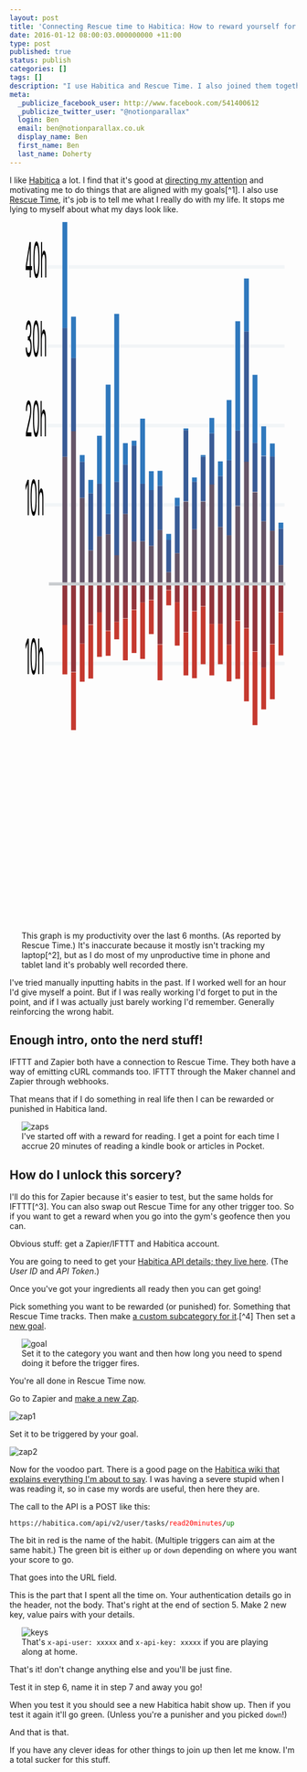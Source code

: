 ```yaml
---
layout: post
title: 'Connecting Rescue time to Habitica: How to reward yourself for doing useful things without using up all your brain power'
date: 2016-01-12 08:00:03.000000000 +11:00
type: post
published: true
status: publish
categories: []
tags: []
description: "I use Habitica and Rescue Time. I also joined them together!"
meta:
  _publicize_facebook_user: http://www.facebook.com/541400612
  _publicize_twitter_user: "@notionparallax"
  login: Ben
  email: ben@notionparallax.co.uk
  display_name: Ben
  first_name: Ben
  last_name: Doherty
---
```

<style type="text/css">
figure {
    width: 33em;
    margin: auto;
}
svg.prod-graph {
    width: 63vh;
    height: 31vh;
}
.post img {
    margin: 1em 0;
}
span.name {
    color: red;
}
span.direction {
    color: green;
}
</style>
<p>I like <a href="https://habitica.com" title="formerly Habit RPG">Habitica</a> a lot. I find that it's good at <a href="http://habitica.wikia.com/wiki/Adapting_HabitRPG_for_ADHD">directing my attention</a> and motivating me to do things that are aligned with my goals[^1]. I also use <a href="https://www.rescuetime.com">Rescue Time</a>, it's job is to tell me what I really do with my life. It stops me lying to myself about what my days look like.
    <!--more-->
</p>
<figure>
<svg markdown="0" class="prod-graph" xmlns="http://www.w3.org/2000/svg" preserveaspectratio="none" viewbox="0 0 310 181" height="181">
    <g transform="matrix(1 0 0 .89485 20 129.754)">
        <line class="ybaseline" y1="-64.3" y2="-64.3" x2="289" x1="6.5" stroke="#f2f5f7" />
        <text class="ylabel" x="-16" y="-61.3" text-anchor="left">10h</text>
        <line class="ybaseline" y1="-86.9" y2="-86.9" x2="289" x1="6.5" stroke="#f2f5f7" />
        <text class="ylabel" x="-16" y="-83.9" text-anchor="left">20h</text>
        <line class="ybaseline" y1="-109.6" y2="-109.6" x2="289" x1="6.5" stroke="#f2f5f7" />
        <text class="ylabel" x="-16" y="-106.6" text-anchor="left">30h</text>
        <line class="ybaseline" y1="-132.2" y2="-132.2" x2="289" x1="6.5" stroke="#f2f5f7" />
        <text class="ylabel" x="-16" y="-129.2" text-anchor="left">40h</text>
        <line class="ybaseline" y1="-19" y2="-19" x2="289" x1="6.5" stroke="#f2f5f7" />
        <text class="ylabel" x="-16" y="-16" text-anchor="left">10h</text>
        <g transform="matrix(1.89176 0 0 1 -241.974 0)" class="level" fill="#c5392f">
            <rect width="3" height="14.1" y="-30" x="142.7" />
            <rect width="3" height="16.5" y="-16.5" x="148.1" />
            <rect width="3" height="10.9" y="-24.7" x="153.5" />
            <rect width="3" height="15.3" y="-30" x="158.8" />
            <rect width="3" height="12.7" y="-33.6" x="164.2" />
            <rect width="3" height="7.1" y="-28.3" x="169.6" />
            <rect width="3" height="5" y="-30.9" x="174.9" />
            <rect width="3" height="11.9" y="-31.8" x="180.3" />
            <rect width="3" height="12.3" y="-34.3" x="185.7" />
            <rect width="3" height="16.1" y="-36.4" x="191" />
            <rect width="3" height="9.7" y="-37.1" x="196.4" />
            <rect width="3" height="10.2" y="-24.4" x="201.8" />
            <rect width="3" height="4.3" y="-39.9" x="207.2" />
            <rect width="3" height="12.4" y="-36.5" x="212.5" />
            <rect width="3" height="12.3" y="-27.9" x="217.9" />
            <rect width="3" height="19.1" y="-33.9" x="223.2" />
            <rect width="3" height="16.5" y="-35.3" x="228.6" />
            <rect width="3" height="14.7" y="-30.3" x="234" />
            <rect width="3" height="11.5" y="-30.3" x="239.3" />
            <rect width="3" height="10.5" y="-24.4" x="244.7" />
            <rect width="3" height="16.6" y="-31.2" x="250.1" />
            <rect width="3" height="20.8" y="-29" x="255.5" />
            <rect width="3" height="21" y="-22.4" x="260.8" />
            <rect width="3" height="11.9" y="-17.8" x="266.2" />
            <rect width="3" height="15.7" y="-24.5" x="271.6" />
            <rect width="3" height="12.3" y="-33.6" x="276.9" />
        </g>
        <g transform="matrix(1.89176 0 0 1 -241.974 0)" class="level" fill="#92343b">
            <rect width="3" height="11.7" y="-41.7" x="142.7" />
            <rect width="3" height="25.1" y="-41.7" x="148.1" />
            <rect width="3" height="17" y="-41.7" x="153.5" />
            <rect width="3" height="11.6" y="-41.7" x="158.8" />
            <rect width="3" height="8.1" y="-41.7" x="164.2" />
            <rect width="3" height="13.3" y="-41.7" x="169.6" />
            <rect width="3" height="10.8" y="-41.7" x="174.9" />
            <rect width="3" height="9.8" y="-41.7" x="180.3" />
            <rect width="3" height="7.3" y="-41.7" x="185.7" />
            <rect width="3" height="5.3" y="-41.7" x="191" />
            <rect width="3" height="4.5" y="-41.7" x="196.4" />
            <rect width="3" height="17.2" y="-41.7" x="201.8" />
            <rect width="3" height="1.7" y="-41.7" x="207.2" />
            <rect width="3" height="5.2" y="-41.7" x="212.5" />
            <rect width="3" height="13.7" y="-41.7" x="217.9" />
            <rect width="3" height="7.7" y="-41.7" x="223.2" />
            <rect width="3" height="6.3" y="-41.7" x="228.6" />
            <rect width="3" height="11.4" y="-41.7" x="234" />
            <rect width="3" height="11.4" y="-41.7" x="239.3" />
            <rect width="3" height="17.3" y="-41.7" x="244.7" />
            <rect width="3" height="10.4" y="-41.7" x="250.1" />
            <rect width="3" height="12.6" y="-41.7" x="255.5" />
            <rect width="3" height="19.2" y="-41.7" x="260.8" />
            <rect width="3" height="23.9" y="-41.7" x="266.2" />
            <rect width="3" height="17.1" y="-41.7" x="271.6" />
            <rect width="3" height="8" y="-41.7" x="276.9" />
        </g>
        <g transform="matrix(1.89176 0 0 1 -241.974 0)" class="level" fill="#655568">
            <rect width="3" height="36.4" y="-78" x="142.7" />
            <rect width="3" height="43.6" y="-85.3" x="148.1" />
            <rect width="3" height="24.6" y="-66.3" x="153.5" />
            <rect width="3" height="9.7" y="-51.3" x="158.8" />
            <rect width="3" height="13.7" y="-55.3" x="164.2" />
            <rect width="3" height="14.3" y="-55.9" x="169.6" />
            <rect width="3" height="8.2" y="-49.9" x="174.9" />
            <rect width="3" height="20.1" y="-61.7" x="180.3" />
            <rect width="3" height="12.1" y="-53.8" x="185.7" />
            <rect width="3" height="12.2" y="-53.9" x="191" />
            <rect width="3" height="10.9" y="-52.6" x="196.4" />
            <rect width="3" height="15.5" y="-57.1" x="201.8" />
            <rect width="3" height="3.5" y="-45.1" x="207.2" />
            <rect width="3" height="8.8" y="-50.5" x="212.5" />
            <rect width="3" height="23.6" y="-65.2" x="217.9" />
            <rect width="3" height="15.6" y="-57.3" x="223.2" />
            <rect width="3" height="23.6" y="-65.2" x="228.6" />
            <rect width="3" height="28.5" y="-70.2" x="234" />
            <rect width="3" height="16.3" y="-58" x="239.3" />
            <rect width="3" height="14" y="-55.6" x="244.7" />
            <rect width="3" height="22.3" y="-63.9" x="250.1" />
            <rect width="3" height="35" y="-76.7" x="255.5" />
            <rect width="3" height="26.3" y="-67.9" x="260.8" />
            <rect width="3" height="18" y="-59.6" x="266.2" />
            <rect width="3" height="15.3" y="-56.9" x="271.6" />
            <rect width="3" height="5.5" y="-47.1" x="276.9" />
        </g>
        <g transform="matrix(1.89176 0 0 1 -241.974 0)" class="level" fill="#395b96">
            <rect width="3" height="36.8" y="-114.8" x="142.7" />
            <rect width="3" height="20.9" y="-106.2" x="148.1" />
            <rect width="3" height="10.3" y="-76.6" x="153.5" />
            <rect width="3" height="16.3" y="-67.6" x="158.8" />
            <rect width="3" height="15" y="-70.3" x="164.2" />
            <rect width="3" height="5.8" y="-61.7" x="169.6" />
            <rect width="3" height="21" y="-70.9" x="174.9" />
            <rect width="3" height="14.1" y="-75.8" x="180.3" />
            <rect width="3" height="27.4" y="-81.2" x="185.7" />
            <rect width="3" height="16.4" y="-70.3" x="191" />
            <rect width="3" height="15.9" y="-68.5" x="196.4" />
            <rect width="3" height="12.6" y="-69.7" x="201.8" />
            <rect width="3" height="9.2" y="-54.3" x="207.2" />
            <rect width="3" height="13.5" y="-64" x="212.5" />
            <rect width="3" height="20.3" y="-85.6" x="217.9" />
            <rect width="3" height="13.6" y="-70.9" x="223.2" />
            <rect width="3" height="12.7" y="-78" x="228.6" />
            <rect width="3" height="14.6" y="-84.7" x="234" />
            <rect width="3" height="14.5" y="-72.5" x="239.3" />
            <rect width="3" height="21.4" y="-77" x="244.7" />
            <rect width="3" height="21.5" y="-85.5" x="250.1" />
            <rect width="3" height="37.2" y="-113.8" x="255.5" />
            <rect width="3" height="14" y="-82" x="260.8" />
            <rect width="3" height="18.6" y="-78.2" x="266.2" />
            <rect width="3" height="21.2" y="-78.1" x="271.6" />
            <rect width="3" height="10.4" y="-57.5" x="276.9" />
        </g>
        <g transform="matrix(1.89176 0 0 1 -241.974 0)" class="level" fill="#2f78bd">
            <rect width="3" height="30.2" y="-145" x="142.7" />
            <rect width="3" height="11.8" y="-118" x="148.1" />
            <rect width="3" height="1.9" y="-78.5" x="153.5" />
            <rect width="3" height="3.8" y="-71.4" x="158.8" />
            <rect width="3" height="13.7" y="-84" x="164.2" />
            <rect width="3" height="36.9" y="-98.6" x="169.6" />
            <rect width="3" height="47.9" y="-118.8" x="174.9" />
            <rect width="3" height="6.1" y="-81.9" x="180.3" />
            <rect width="3" height="1.4" y="-82.6" x="185.7" />
            <rect width="3" height="18.6" y="-88.9" x="191" />
            <rect width="3" height="5.4" y="-73.9" x="196.4" />
            <rect width="3" height="4.3" y="-74" x="201.8" />
            <rect width="3" height="1.7" y="-56" x="207.2" />
            <rect width="3" height="2.3" y="-66.3" x="212.5" />
            <rect width="3" height=".5" y="-86.1" x="217.9" />
            <rect width="3" height="1.2" y="-72.1" x="223.2" />
            <rect width="3" height=".5" y="-78.5" x="228.6" />
            <rect width="3" height="4.4" y="-89.1" x="234" />
            <rect width="3" height="4.2" y="-76.7" x="239.3" />
            <rect width="3" height="17.2" y="-94.2" x="244.7" />
            <rect width="3" height="31.2" y="-116.7" x="250.1" />
            <rect width="3" height="15.1" y="-128.9" x="255.5" />
            <rect width="3" height="19.4" y="-101.4" x="260.8" />
            <rect width="3" height="8.4" y="-86.7" x="266.2" />
            <rect width="3" height="3.7" y="-81.8" x="271.6" />
            <rect width="3" height="1.7" y="-59.2" x="276.9" />
        </g>
        <line x2="290" y2="-41.7" y1="-41.7" x1="12.1" class="ybaseline" stroke="#c9cccf" stroke-width=".9" />
    </g>
</svg>
<figcaption>This graph is my productivity over the last 6 months. (As reported by Rescue Time.) It's inaccurate because it mostly isn't tracking my laptop[^2], but as I do most of my unproductive time in phone and tablet land it's probably well recorded there.
</figcaption>
</figure>
<p>I've tried manually inputting habits in the past. If I worked well for an hour I'd give myself a point. But if I was really working I'd forget to put in the point, and if I was actually just barely working I'd remember. Generally reinforcing the wrong habit.</p>
<h2>Enough intro, onto the nerd stuff!</h2>
<p>IFTTT and Zapier both have a connection to Rescue Time. They both have a way of emitting cURL commands too. IFTTT through the Maker channel and Zapier through webhooks.</p>
<p>That means that if I do something in real life then I can be rewarded or punished in Habitica land.</p>
<figure>
<img src="{{ site.baseurl }}/assets/zaps.png" alt="zaps" class="alignnone size-full wp-image-2723" />
<figcaption>I've started off with a reward for reading. I get a point for each time I accrue 20 minutes of reading a kindle book or articles in Pocket.
</figcaption>
</figure>
<h2>How do I unlock this sorcery?</h2>
<p>I'll do this for Zapier because it's easier to test, but the same holds for IFTTT[^3]. You can also swap out Rescue Time for any other trigger too. So if you want to get a reward when you go into the gym's geofence then you can.</p>
<p>Obvious stuff: get a Zapier/IFTTT and Habitica account.</p>
<p>You are going to need to get your <a href="https://habitica.com/#/options/settings/api">Habitica API details; they live here</a>. (The <em>User ID</em> and <em>API Token</em>.)</p>
<p>Once you've got your ingredients all ready then you can get going!</p>
<p>Pick something you want to be rewarded (or punished) for. Something that Rescue Time tracks. Then make <a href="https://www.rescuetime.com/categories">a custom subcategory for it</a>.[^4] Then set a <a href="https://www.rescuetime.com/goals">new goal</a>. </p>
<figure>
<img src="{{ site.baseurl }}/assets/goal.png" alt="goal" class="alignnone size-full wp-image-2726" />
<figcaption>Set it to the category you want and then how long you need to spend doing it before the trigger fires.
</figcaption>
</figure>
<p>You're all done in Rescue Time now.</p>
<p>Go to Zapier and <a href="https://zapier.com/app/editor">make a new Zap</a>. </p>
<p><img src="{{ site.baseurl }}/assets/zap1.png" alt="zap1" class="alignnone size-full wp-image-2729" /></p>
<p>Set it to be triggered by your goal.</p>
<p><img src="{{ site.baseurl }}/assets/zap2-1.png" alt="zap2" class="alignnone size-medium wp-image-2728" /></p>
<p>Now for the voodoo part. There is a good page on the <a href="http://habitica.wikia.com/wiki/Application_Programming_Interface">Habitica wiki that explains everything I'm about to say</a>. I was having a severe stupid when I was reading it, so in case my words are useful, then here they are.</p>
<p>The call to the API is a POST like this:</p>
<p><code>https://habitica.com/api/v2/user/tasks/<span class="name">read20minutes</span>/<span class="direction">up</span></code></p>
<p>The bit in red is the name of the habit. (Multiple triggers can aim at the same habit.) The green bit is either <code>up</code> or <code>down</code> depending on where you want your score to go.</p>
<p>That goes into the URL field.</p>
<p>This is the part that I spent all the time on. Your authentication details go in the header, not the body. That's right at the end of section 5. Make 2 new key, value pairs with your details.</p>
<figure>
<img class="alignnone size-full wp-image-2730" src="{{ site.baseurl }}/assets/keys.png" alt="keys" />
<figcaption>That's <code>x-api-user: xxxxx</code> and <code>x-api-key: xxxxx</code> if you are playing along at home.
</figcaption>
</figure>
<p>That's it! don't change anything else and you'll be just fine.</p>
<p>Test it in step 6, name it in step 7 and away you go!</p>
<p>When you test it you should see a new Habitica habit show up. Then if you test it again it'll go green. (Unless you're a punisher and you picked <code>down</code>!)</p>
<p>And that is that.</p>
<p>If you have any clever ideas for other things to join up then let me know. I'm a total sucker for this stuff.</p>

[^1]: i.e. it gets me to do things that the good version of myself thinks are useful. The things that--given some time to think about it and plan--I would want to be doing.

[^2]: Rescue Time for Linux is a process that you need to start manually. I'm sure that's the Linux way, but it's super annoying. "Just make a startup script" sure, one day.

[^3]: Now that I've got it working, I'd actually make it in IFTTT, Zapier is pretty crippled unless you pay real money for it.

[^4]: You can put other activities into that category if you want them measured on the same timer if you like.
